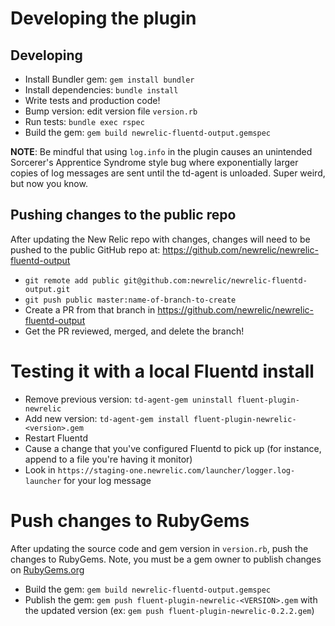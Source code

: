 # Developing the plugin

## Developing

* Install Bundler gem: `gem install bundler`
* Install dependencies: `bundle install`
* Write tests and production code!
* Bump version: edit version file `version.rb`
* Run tests: `bundle exec rspec`
* Build the gem: `gem build newrelic-fluentd-output.gemspec`

**NOTE**: Be mindful that using `log.info` in the plugin causes an unintended Sorcerer's Apprentice Syndrome style bug where exponentially larger copies of log messages are sent until the td-agent is unloaded. Super weird, but now you know.

## Pushing changes to the public repo
After updating the New Relic repo with changes, changes will need to be pushed to the public GitHub repo at: https://github.com/newrelic/newrelic-fluentd-output

* `git remote add public git@github.com:newrelic/newrelic-fluentd-output.git`
* `git push public master:name-of-branch-to-create`
* Create a PR from that branch in https://github.com/newrelic/newrelic-fluentd-output
* Get the PR reviewed, merged, and delete the branch!

# Testing it with a local Fluentd install

* Remove previous version: `td-agent-gem uninstall fluent-plugin-newrelic`
* Add new version: `td-agent-gem install fluent-plugin-newrelic-<version>.gem`
* Restart Fluentd
* Cause a change that you've configured Fluentd to pick up (for instance, append to a file you're having it monitor)
* Look in `https://staging-one.newrelic.com/launcher/logger.log-launcher` for your log message

# Push changes to RubyGems
After updating the source code and gem version in `version.rb`, push the changes to RubyGems. Note, you must be a gem owner to publish changes on [RubyGems.org](https://rubygems.org/profiles/NR-LOGGING)

* Build the gem: `gem build newrelic-fluentd-output.gemspec`
* Publish the gem: `gem push fluent-plugin-newrelic-<VERSION>.gem` with the updated version (ex: `gem push fluent-plugin-newrelic-0.2.2.gem`)
